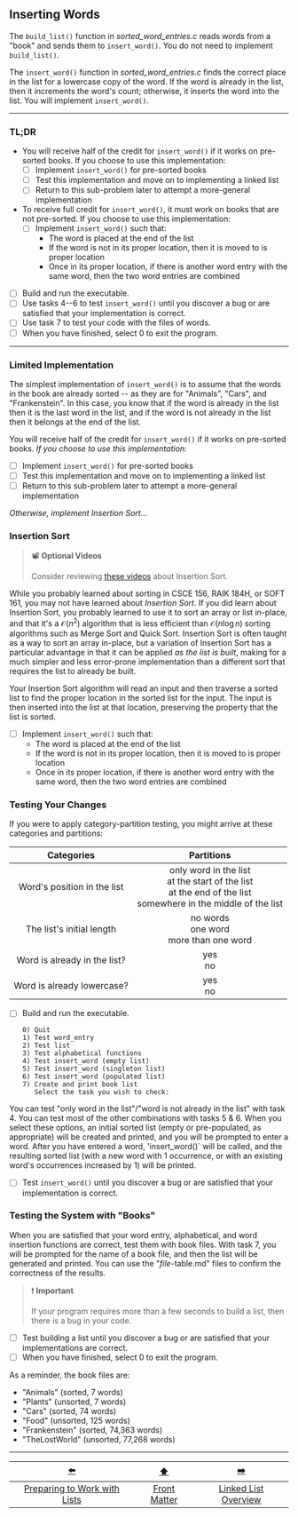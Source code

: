 ## Inserting Words

The `build_list()` function in *sorted_word_entries.c* reads words from a "book" and sends them to `insert_word()`.
You do not need to implement `build_list()`.

The `insert_word()` function in *sorted_word_entries.c* finds the correct place in the list for a lowercase copy of the word.
If the word is already in the list, then it increments the word's count;
otherwise, it inserts the word into the list.
You will implement `insert_word()`.

---

### TL;DR

- You will receive half of the credit for `insert_word()` if it works on pre-sorted books.
If you choose to use this implementation:
  - [ ] Implement `insert_word()` for pre-sorted books
  - [ ] Test this implementation and move on to implementing a linked list
  - [ ] Return to this sub-problem later to attempt a more-general implementation

- To receive full credit for `insert_word()`, it must work on books that are not pre-sorted.
  If you choose to use this implementation:
  - [ ] Implement `insert_word()` such that:
    - The word is placed at the end of the list
    - If the word is not in its proper location, then it is moved to is proper location
    - Once in its proper location, if there is another word entry with the same word, then the two word entries are combined

- [ ] Build and run the executable.
- [ ] Use tasks 4--6 to test `insert_word()` until you discover a bug or are satisfied that your implementation is correct.
- [ ] Use task 7 to test your code with the files of words.
- [ ] When you have finished, select 0 to exit the program.

---

### Limited Implementation

The simplest implementation of `insert_word()` is to assume that the words in the book are already sorted -- as they are for "Animals", "Cars", and "Frankenstein".
In this case, you know that if the word is already in the list then it is the last word in the list,
and if the word is not already in the list then it belongs at the end of the list.

You will receive half of the credit for `insert_word()` if it works on pre-sorted books.
*If you choose to use this implementation:*

- [ ] Implement `insert_word()` for pre-sorted books
- [ ] Test this implementation and move on to implementing a linked list
- [ ] Return to this sub-problem later to attempt a more-general implementation

*Otherwise, implement Insertion Sort…*

### Insertion Sort

> 📽️ **Optional Videos**
> 
> Consider reviewing [these videos](https://canvas.unl.edu/courses/200913/pages/insertion-sort) about Insertion Sort.

While you probably learned about sorting in CSCE 156, RAIK 184H, or SOFT 161, you may not have learned about *Insertion Sort*.
If you did learn about Insertion Sort, you probably learned to use it to sort an array or list in-place, and that it's a $\mathcal{O}(n^2)$ algorithm that is less efficient than $\mathcal{O}(n \log n)$ sorting algorithms such as Merge Sort and Quick Sort.
Insertion Sort is often taught as a way to sort an array in-place,
but a variation of Insertion Sort has a particular advantage in that it can be applied *as the list is built*, making for a much simpler and less error-prone implementation than a different sort that requires the list to already be built.

Your Insertion Sort algorithm will read an input and then traverse a sorted list to find the proper location in the sorted list for the input.
The input is then inserted into the list at that location, preserving the property that the list is sorted.

- [ ] Implement `insert_word()` such that:
  - The word is placed at the end of the list
  - If the word is not in its proper location, then it is moved to is proper location
  - Once in its proper location, if there is another word entry with the same word, then the two word entries are combined

### Testing Your Changes

If you were to apply category-partition testing, you might arrive at these categories and partitions:

|          Categories          |                                                     Partitions                                                     |
|:----------------------------:|:------------------------------------------------------------------------------------------------------------------:|
| Word's position in the list  | only word in the list<br>at the start of the list<br>at the end of the list<br>somewhere in the middle of the list |
|  The list's initial length   |                                     no words<br>one word<br>more than one word                                     |
| Word is already in the list? |                                                     yes<br>no                                                      |
|  Word is already lowercase?  |                                                     yes<br>no                                                      |


- [ ] Build and run the executable.
  ```
  0) Quit
  1) Test word_entry
  2) Test list
  3) Test alphabetical functions
  4) Test insert_word (empty list)
  5) Test insert_word (singleton list)
  6) Test insert_word (populated list)
  7) Create and print book list
     Select the task you wish to check:
  ```
You can test "only word in the list"/"word is not already in the list" with task 4.
You can test most of the other combinations with tasks 5 \& 6.
When you select these options, an initial sorted list (empty or pre-populated, as appropriate) will be created and printed, and you will be prompted to enter a word.
After you have entered a word, 'insert_word()` will be called, and the resulting sorted list (with a new word with 1 occurrence, or with an existing word's occurrences increased by 1) will be printed.
- [ ] Test `insert_word()` until you discover a bug or are satisfied that your implementation is correct.

### Testing the System with "Books"

When you are satisfied that your word entry, alphabetical, and word insertion functions are correct, test them with book files.
With task 7, you will be prompted for the name of a book file, and then the list will be generated and printed.
You can use the "*file*-table.md" files to confirm the correctness of the results.

> ❗️ **Important**
> 
> If your program requires more than a few seconds to build a list, then there is a bug in your code.

- [ ] Test building a list until you discover a bug or are satisfied that your implementations are correct.
- [ ] When you have finished, select 0 to exit the program.

As a reminder, the book files are:

- "Animals" (sorted, 7 words)
- "Plants" (unsorted, 7 words)
- "Cars" (sorted, 74 words)
- "Food" (unsorted, 125 words)
- "Frankenstein" (sorted, 74,363 words)
- "TheLostWorld" (unsorted, 77,268 words)

---

|              [⬅️](05-preparing-to-work-with-lists.md)              |      [⬆️](../README.md)      |          [➡️](07-linked-list-overview.md)          |
|:------------------------------------------------------------------:|:----------------------------:|:--------------------------------------------------:|
| [Preparing to Work with Lists](05-preparing-to-work-with-lists.md) | [Front Matter](../README.md) | [Linked List Overview](07-linked-list-overview.md) |
